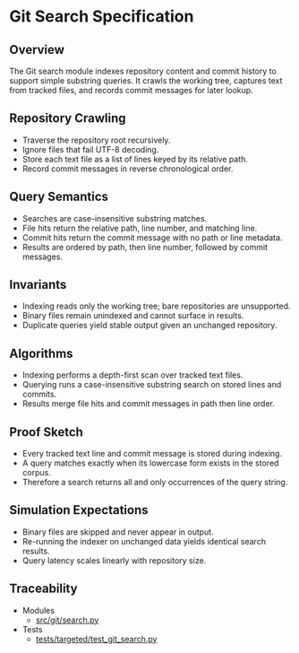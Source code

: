# Git Search Specification

## Overview

The Git search module indexes repository content and commit history to support
simple substring queries. It crawls the working tree, captures text from tracked
files, and records commit messages for later lookup.

## Repository Crawling

- Traverse the repository root recursively.
- Ignore files that fail UTF-8 decoding.
- Store each text file as a list of lines keyed by its relative path.
- Record commit messages in reverse chronological order.

## Query Semantics

- Searches are case-insensitive substring matches.
- File hits return the relative path, line number, and matching line.
- Commit hits return the commit message with no path or line metadata.
- Results are ordered by path, then line number, followed by commit messages.

## Invariants

- Indexing reads only the working tree; bare repositories are unsupported.
- Binary files remain unindexed and cannot surface in results.
- Duplicate queries yield stable output given an unchanged repository.

## Algorithms

- Indexing performs a depth-first scan over tracked text files.
- Querying runs a case-insensitive substring search on stored lines and commits.
- Results merge file hits and commit messages in path then line order.

## Proof Sketch

- Every tracked text line and commit message is stored during indexing.
- A query matches exactly when its lowercase form exists in the stored corpus.
- Therefore a search returns all and only occurrences of the query string.

## Simulation Expectations

- Binary files are skipped and never appear in output.
- Re-running the indexer on unchanged data yields identical search results.
- Query latency scales linearly with repository size.

## Traceability

- Modules
  - [src/git/search.py](../../src/git/search.py)
- Tests
  - [tests/targeted/test_git_search.py](../../tests/targeted/test_git_search.py)
